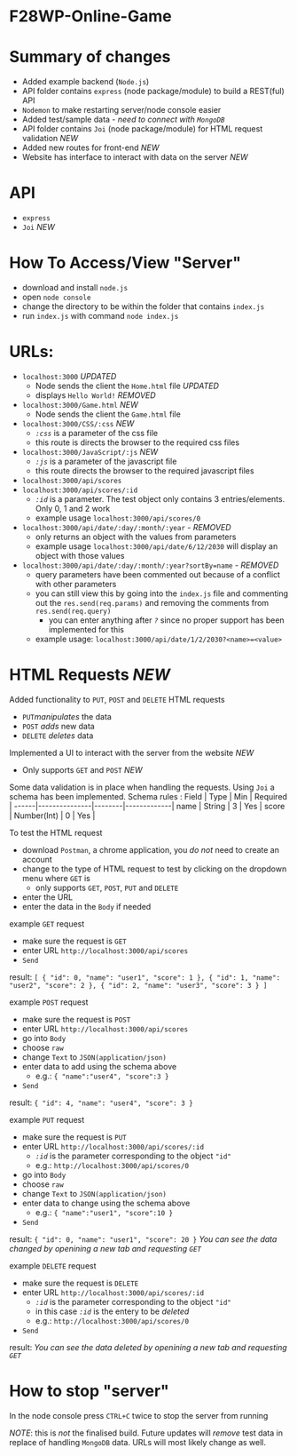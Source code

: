 # F28WP-Online-Game

# Summary of changes
- Added example backend (`Node.js`)
- API folder contains `express` (node package/module) to build a REST(ful) API
- `Nodemon` to make restarting server/node console easier
- Added test/sample data - _need to connect with `MongoDB`_
- API folder contains `Joi` (node package/module) for HTML request validation *NEW*
- Added new routes for front-end *NEW*
- Website has interface to interact with data on the server *NEW*

# API
- `express`
- `Joi` *NEW*

# How To Access/View "Server"
- download and install `node.js`
- open `node console`
- change the directory to be within the folder that contains `index.js`
- run `index.js` with command `node index.js`

# URLs:
- `localhost:3000` _UPDATED_
  - Node sends the client the `Home.html` file  _UPDATED_
  - displays `Hello World!` _REMOVED_
- `localhost:3000/Game.html` _NEW_
  - Node sends the client the `Game.html` file
- `localhost:3000/CSS/:css` _NEW_
  - _`:css`_ is a parameter of the css file
  - this route is directs the browser to the required css files
- `localhost:3000/JavaScript/:js` _NEW_
  - _`:js`_ is a parameter of the javascript file
  - this route directs the browser to the required javascript files
- `localhost:3000/api/scores`
- `localhost:3000/api/scores/:id`
  - _`:id`_ is a parameter. The test object only contains 3 entries/elements. Only 0, 1 and 2 work
  - example usage `localhost:3000/api/scores/0`
- `localhost:3000/api/date/:day/:month/:year` - _REMOVED_
  - only returns an object with the values from parameters
  - example usage `localhost:3000/api/date/6/12/2030` will display an object with those values
- `localhost:3000/api/date/:day/:month/:year?sortBy=name` - _REMOVED_
  - query parameters have been commented out because of a conflict with other parameters
  - you can still view this by going into the `index.js` file and commenting out the `res.send(req.params)` and removing the comments from `res.send(req.query)`
    - you can enter anything after _`?`_ since no proper support has been implemented for this
  - example usage: `localhost:3000/api/date/1/2/2030?<name>=<value>`
  
# HTML Requests *NEW*
Added functionality to `PUT`, `POST` and `DELETE` HTML requests
- `PUT`_manipulates_ the data
- `POST` _adds_ new data
- `DELETE` _deletes_ data

Implemented a UI to interact with the server from the website _NEW_
- Only supports `GET` and `POST` _NEW_

Some data validation is in place when handling the requests. Using `Joi` a schema has been implemented.
Schema rules :
Field |      Type     |  Min   |  Required   |
------|---------------|--------|-------------|
name  |  String       |    3   |    Yes      |
score |  Number(Int)  |    0   |    Yes      |

To test the HTML request
- download `Postman`, a chrome application, you _do not_ need to create an account
- change to the type of HTML request to test by clicking on the dropdown menu where `GET` is
  - only supports `GET`, `POST`, `PUT` and `DELETE`
- enter the URL
- enter the data in the `Body` if needed

example `GET` request
- make sure the request is `GET`
- enter URL `http://localhost:3000/api/scores`
- `Send`

result:
`[
  {
    "id": 0,
    "name": "user1",
    "score": 1
   },
    {
        "id": 1,
        "name": "user2",
        "score": 2
    },
    {
        "id": 2,
        "name": "user3",
        "score": 3
    }
]`

example `POST` request
- make sure the request is `POST`
- enter URL `http://localhost:3000/api/scores`
- go into `Body`
- choose `raw`
- change `Text` to `JSON(application/json)`
- enter data to add using the schema above
  - e.g.: `{
    "name":"user4",
    "score":3
  }`
- `Send`

result:
`{
    "id": 4,
    "name": "user4",
    "score": 3
}`

example `PUT` request
- make sure the request is `PUT`
- enter URL `http://localhost:3000/api/scores/:id`
  - _`:id`_ is the parameter corresponding to the object `"id"`
  - e.g.: `http://localhost:3000/api/scores/0`
- go into `Body`
- choose `raw`
- change `Text` to `JSON(application/json)`
- enter data to change using the schema above
  - e.g.: `{
    "name":"user1",
    "score":10
  }`
- `Send`

result:
`{
    "id": 0,
    "name": "user1",
    "score": 20
}`
_You can see the data changed by openining a new tab and requesting `GET`_

example `DELETE` request
- make sure the request is `DELETE`
- enter URL `http://localhost:3000/api/scores/:id`
  - _`:id`_ is the parameter corresponding to the object `"id"`
  - in this case _`:id`_ is the entery to be _deleted_
  - e.g.: `http://localhost:3000/api/scores/0`
- `Send`

result:
_You can see the data deleted by openining a new tab and requesting `GET`_

# How to stop "server"
In the node console press `CTRL+C` twice to stop the server from running

_NOTE_: this is _not_ the finalised build. Future updates will _remove_ test data in replace of handling `MongoDB` data. URLs will most likely change as well.
